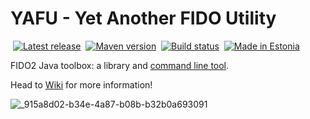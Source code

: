 # YAFU - Yet Another FIDO Utility
&nbsp;[![Latest release](https://img.shields.io/github/release/martinpaljak/YAFU.svg)](https://github.com/martinpaljak/YAFU/releases/latest)
&nbsp;[![Maven version](https://img.shields.io/maven-metadata/v?label=javacard.pro%20version&metadataUrl=https%3A%2F%2Fmvn.javacard.pro%2Fmaven%2Fcom%2Fgithub%2Fmartinpaljak%2Fyafu%2Fmaven-metadata.xml)](https://gist.github.com/martinpaljak/c77d11d671260e24eef6c39123345cae)
&nbsp;[![Build status](https://github.com/martinpaljak/YAFU/actions/workflows/robot.yml/badge.svg?branch=main)](https://github.com/martinpaljak/YAFU/actions)
&nbsp;[![Made in Estonia](https://img.shields.io/badge/Made_in-Estonia-blue)](https://estonia.ee)


FIDO2 Java toolbox: a library and [command line tool](https://github.com/martinpaljak/YAFU/wiki/YAFU-command-line-utility).

Head to [Wiki](https://github.com/martinpaljak/YAFU/wiki) for more information!

![_915a8d02-b34e-4a87-b08b-b32b0a693091](https://github.com/user-attachments/assets/6908cf52-2b46-46bf-a444-5f84e0cb9ac3)



